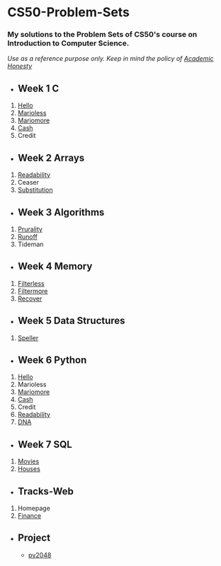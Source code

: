 # CS50-Problem-Sets
### My solutions to the Problem Sets of CS50's course on Introduction to Computer Science.
*Use as a reference purpose only. Keep in mind the policy of [Academic Honesty](https://cs50.harvard.edu/x/2020/syllabus/)*

 * ## Week 1 C
  1. [Hello](https://cs50.harvard.edu/x/2020/psets/1/hello/)
  2. [Marioless](https://cs50.harvard.edu/x/2020/psets/1/mario/less/)
  3. [Mariomore](https://cs50.harvard.edu/x/2020/psets/1/mario/more/)
  4. [Cash](https://cs50.harvard.edu/x/2020/psets/1/cash/)
  5. Credit
  
 * ## Week 2 Arrays
  1. [Readability](https://cs50.harvard.edu/x/2020/psets/2/readability/)
  2. Ceaser
  3. [Substitution](https://cs50.harvard.edu/x/2020/psets/2/substitution/)

 * ## Week 3 Algorithms
  1. [Prurality](https://cs50.harvard.edu/x/2020/psets/3/plurality/)
  2. [Runoff](https://cs50.harvard.edu/x/2020/psets/3/runoff/)
  3. Tideman
  
  * ## Week 4 Memory
  1. [Filterless](https://cs50.harvard.edu/x/2020/psets/4/filter/less/)
  2. [Filtermore](https://cs50.harvard.edu/x/2020/psets/4/filter/more/)
  3. [Recover](https://cs50.harvard.edu/x/2020/psets/4/recover/)
    
  * ## Week 5 Data Structures
  1. [Speller](https://cs50.harvard.edu/x/2020/psets/5/speller/)
    
  * ## Week 6 Python
  1. [Hello](https://cs50.harvard.edu/x/2020/psets/6/hello/)
  2. Marioless
  3. [Mariomore](https://cs50.harvard.edu/x/2020/psets/6/mario/more/)
  4. [Cash](https://cs50.harvard.edu/x/2020/psets/6/cash/)
  5. Credit
  6. [Readability](https://cs50.harvard.edu/x/2020/psets/6/readability/)
  7. [DNA](https://cs50.harvard.edu/x/2020/psets/6/dna/)
  
  * ## Week 7 SQL
  1. [Movies](https://cs50.harvard.edu/x/2020/psets/7/movies/)
  2. [Houses](https://cs50.harvard.edu/x/2020/psets/7/houses/)
  
  * ## Tracks-Web
  1. Homepage
  2. [Finance](https://github.com/ABD-01/CS50-Problem-Sets/tree/tracks-web)
  
  * ## Project
    - [py2048](https://github.com/ABD-01/py2048)
